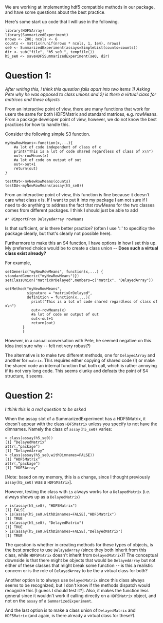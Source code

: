 We are working at implementing hdf5 compatible methods in our package, and have some questions about the best practice. 

Here's some start up code that I will use in the following.

```
library(HDF5Array)
library(SummarizedExperiment)
nrows <- 200; ncols <- 6
counts <- matrix(runif(nrows * ncols, 1, 1e4), nrows)
se0 <- SummarizedExperiment(assays=SimpleList(counts=counts))
dir <- sub("file", "h5_se0_", tempfile())
h5_se0 <- saveHDF5SummarizedExperiment(se0, dir)
```

# Question 1: 

*After writing this, I think this question falls apart into two items 1) Asking Pete why he was opposed to class unions and 2) is there a virtual class for matrices and these objects*

From an interactive point of view, there are many functions that work for users the same for both HDF5Matrix and standard matrices, e.g. rowMeans. From a package developer point of view, however, we do not know the best practices for how to handle this. 

Consider the following simple S3 function. 

```
myNewRowMeans<-function(x,...){
	#a lot of code independent of class of x
	print("This is a lot of code shared regardless of class of x\n")
	out<-rowMeans(x)
	#a lot of code on output of out
	out<-out+1
	return(out)	
}
```

```
testMat<-myNewRowMeans(counts)
testDA<-myNewRowMeans(assay(h5_se0))
```

From an interactive point of view, this function is fine because it doesn't care what class x is. If I want to put it into my package I am not sure if I need to do anything to address the fact that rowMeans for the two classes comes from different packages. I think I should just be able to add

```
#' @importFrom DelayedArray rowMeans
```

Is that sufficient, or is there better practice? (often I use '::' to specificy the package clearly, but that's clearly not possible here).

Furthermore to make this an S4 function, I have options in how I set this up. My preferred choice would be to create a class union -- **Does such a virtual class exist already?**

For example,

```
setGeneric("myNewRowMeans", function(x,...) { standardGeneric("myNewRowMeans")})
setClassUnion("matrixOrDelayed",members=c("matrix", "DelayedArray"))

setMethod("myNewRowMeans", 
          signature = "matrixOrDelayed",
          definition = function(x,...){
		  	print("This is a lot of code shared regardless of class of x\n")
		  	out<-rowMeans(x)
		  	#a lot of code on output of out
		  	out<-out+1
		  	return(out)	
		}
		)
```

However, in a casual conversation with Pete, he seemed negative on this idea (not sure why -- felt not very robust?)

The alternative is to make two different methods, one for `DelayedArray` and another for `matrix`. This requires either copying of shared code (!) or make the shared code an internal function that both call, which is rather annoying if its not very long code. This seems clunky and defeats the point of S4 structure, it seems. 

# Question 2:

*I think this is a real question to be asked*

When the assay slot of a SummarizedExperiment has a HDF5Matrix, it doesn't appear with the class `HDF5Matrix` unless you specify to not have the dimnames. Namely the class of `assay(h5_se0)` varies:

```
> class(assay(h5_se0))
[1] “DelayedMatrix”
attr(,“package”)
[1] “DelayedArray”
> class(assay(h5_se0,withDimnames=FALSE))
[1] “HDF5Matrix”
attr(,“package”)
[1] “HDF5Array”
```
[Note: based on my memory, this is a change, since I thought previously `assay(h5_se0)` was a `HDF5Matrix`].


However, testing the class with `is` always works for a `DelayedMatrix` (i.e. always shows up as a `DelayedMatrix`)

```
> is(assay(h5_se0), "HDF5Matrix")
[1] FALSE
> is(assay(h5_se0,withDimnames=FALSE),"HDF5Matrix")
[1] TRUE
> is(assay(h5_se0), "DelayedMatrix")
[1] TRUE
> is(assay(h5_se0,withDimnames=FALSE),"DelayedMatrix")
[1] TRUE
```


The question is whether in creating methods for these types of objects, is the best practice to use `DelayedArray` (since they both inherit from this class, while `HDF5Matrix` doesn't inherit from `DelayedMatrix`)? The conceptual downside is that there might be objects that would be `DelayedArray` but not either of these classes that might break some function -- is this a realistic concern or is the role of `DelayedArray` to be the a virtual class for both?

Another option is to always use `DelayedMatrix` since this class always seems to be recognized, but I don't know if the methods dispatch  would recognize this [I guess I should test it?]. Also, it makes the function less general since it wouldn't work if calling directly on a `HDF5Matrix` object, and not on the `assay` of a `SummarizedExperiment`.

And the last option is to make a class union of `DelayedMatrix` and `HDF5Matrix` (and again, is there already a virtual class for these?).
